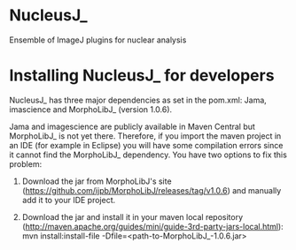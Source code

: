 NucleusJ_
================

Ensemble of ImageJ plugins for nuclear analysis

Installing NucleusJ_ for developers
===========================

NucleusJ_ has three major dependencies as set in the pom.xml: Jama, imascience and MorphoLibJ_ (version 1.0.6).

Jama and imagescience are publicly available in Maven Central but MorphoLibJ_ is not yet there. Therefore, if you import the maven project in an IDE (for example in Eclipse) you will have some compilation errors since it cannot find the MorphoLibJ_ dependency. You have two options to fix this problem:

1) Download the jar from MorphoLibJ's site (https://github.com/ijpb/MorphoLibJ/releases/tag/v1.0.6) and manually add it to your IDE project.

2) Download the jar and install it in your maven local repository (http://maven.apache.org/guides/mini/guide-3rd-party-jars-local.html): mvn install:install-file -Dfile=<path-to-MorphoLibJ_-1.0.6.jar>
